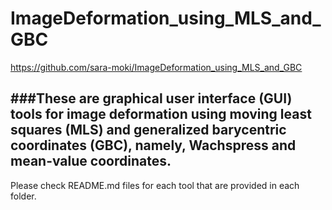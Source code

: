 # ImageDeformation_using_MLS_and_GBC
https://github.com/sara-moki/ImageDeformation_using_MLS_and_GBC

###These are graphical user interface (GUI) tools for image deformation using moving least squares (MLS) and generalized barycentric coordinates (GBC), namely, Wachspress and mean-value coordinates.
---
Please check README.md files for each tool that are provided in each folder.
